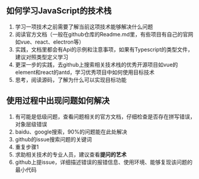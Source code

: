 ## 如何学习JavaScript的技术栈

1. 学习一项技术之前需要了解当前这项技术能够解决什么问题
2. 阅读官方文档（一般在github仓库的Readme.md里，有些项目有自己的官网如vue、react、electron等）
3. 实践，文档里都会有Api的示例和注意事项，如果有Typescript的类型文件，建议对照类型定义学习
4. 更深一步的实践，去github上搜索相关技术栈的优秀开源项目如vue的element和react的antd，学习优秀项目中如何使用目标技术
5. 思考，阅读源码，了解为什么可以实现目标功能

## 使用过程中出现问题如何解决

1. 有可能是低级问题，查看问题相关的官方文档，仔细检查是否存在拼写错误，对象层级错误
2. baidu、google搜索，90%的问题能在此处解决
3. github的issue搜索问题的关键词 
4. 重复步骤1
5. 求助相关技术的专业人员，建议查看**提问的艺术**
6. github上提issue，详细描述错误的报错信息、使用环境、能够复现该问题的最小代码